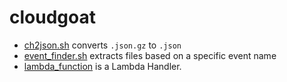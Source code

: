 # cloudgoat

- [ch2json.sh](./scripts/ch2json.sh) converts `.json.gz` to `.json`
- [event_finder.sh](./scripts/event_finder.sh) extracts files based on a specific event name
- [lambda_function](./lambda_function.py) is a Lambda Handler.
